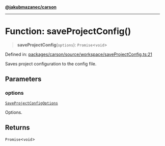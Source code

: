[**@jakubmazanec/carson**](../README.md)

---

# Function: saveProjectConfig()

> **saveProjectConfig**(`options`): `Promise`\<`void`\>

Defined in:
[packages/carson/source/workspace/saveProjectConfig.ts:21](https://github.com/jakubmazanec/tools/blob/76a9140b954a789a6120dd2126b179ec0180d7e9/packages/carson/source/workspace/saveProjectConfig.ts#L21)

Saves project configuration to the config file.

## Parameters

### options

[`SaveProjectConfigOptions`](../type-aliases/SaveProjectConfigOptions.md)

Options.

## Returns

`Promise`\<`void`\>
